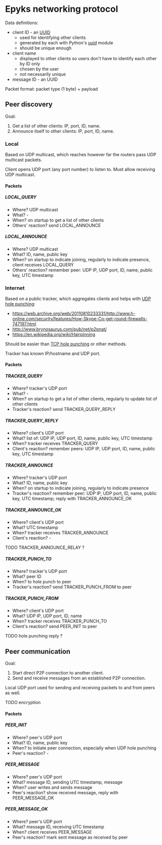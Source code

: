 # Epyks networking protocol

Data definitions:
* client ID - an [UUID](https://en.wikipedia.org/wiki/Universally_unique_identifier)
    * used for identifying other clients
    * generated by each with Python's [uuid](https://docs.python.org/3/library/uuid.html) module
    * should be unique enough
* client name
    * displayed to other clients so users don't have to identify each other by ID only
    * chosen by the user
    * not necessarily unique
* message ID - an UUID

Packet format: packet type (1 byte) + payload

## Peer discovery
Goal:
1. Get a list of other clients: IP, port, ID, name.
2. Announce itself to other clients: IP, port, ID, name.
 
### Local
Based on UDP multicast, which reaches however far the routers pass UDP multicast packets.

Client opens UDP port (any port number) to listen to. Must allow receiving UDP multicast.

#### Packets
##### LOCAL_QUERY
* Where? UDP multicast
* What? -
* When? on startup to get a list of other clients
* Others' reaction? send LOCAL_ANNOUNCE

##### LOCAL_ANNOUNCE
* Where? UDP multicast
* What? ID, name, public key
* When? on startup to indicate joining, regularly to indicate presence, client receives LOCAL_QUERY
* Others' reaction? remember peer: UDP IP, UDP port, ID, name, public key, UTC timestamp

### Internet
Based on a public tracker, which aggregates clients and helps with [UDP hole punching](https://en.wikipedia.org/wiki/UDP_hole_punching):
* https://web.archive.org/web/20110810233331/http://www.h-online.com/security/features/How-Skype-Co-get-round-firewalls-747197.html
* http://www.brynosaurus.com/pub/net/p2pnat/
* https://en.wikipedia.org/wiki/Hairpinning

Should be easier than [TCP hole punching](https://en.wikipedia.org/wiki/TCP_hole_punching) or other methods.

Tracker has known IP/hostname and UDP port.

#### Packets
##### TRACKER_QUERY
* Where? tracker's UDP port
* What? -
* When? on startup to get a list of other clients, regularly to update list of other clients
* Tracker's reaction? send TRACKER_QUERY_REPLY

##### TRACKER_QUERY_REPLY
* Where? client's UDP port
* What? list of: UDP IP, UDP port, ID, name, public key, UTC timestamp
* When? tracker receives TRACKER_QUERY
* Client's reaction? remember peers: UDP IP, UDP port, ID, name, public key, UTC timestamp

##### TRACKER_ANNOUNCE
* Where? tracker's UDP port
* What? ID, name, public key
* When? on startup to indicate joining, regularly to indicate presence
* Tracker's reaction? remember peer: UDP IP, UDP port, ID, name, public key, UTC timestamp; reply with TRACKER_ANNOUNCE_OK

##### TRACKER_ANNOUNCE_OK
* Where? client's UDP port
* What? UTC timestamp
* When? tracker receives TRACKER_ANNOUNCE
* Client's reaction? -

TODO TRACKER_ANNOUNCE_RELAY ?

##### TRACKER_PUNCH_TO
* Where? tracker's UDP port
* What? peer ID
* When? to hole punch to peer
* Tracker's reaction? send TRACKER_PUNCH_FROM to peer

##### TRACKER_PUNCH_FROM
* Where? client's UDP port
* What? UDP IP, UDP port, ID, name
* When? tracker receives TRACKER_PUNCH_TO
* Client's reaction? send PEER_INIT to peer

TODO hole punching reply ?

## Peer communication
Goal:
1. Start direct P2P connection to another client.
2. Send and receive messages from an established P2P connection.

Local UDP port used for sending and receiving packets to and from peers as well.

TODO encryption

#### Packets
##### PEER_INIT
* Where? peer's UDP port
* What? ID, name, public key
* When? to initiate peer connection, especially when UDP hole punching
* Peer's reaction? -

##### PEER_MESSAGE
* Where? peer's UDP port
* What? message ID, sending UTC timestamp, message
* When? user writes and sends message
* Peer's reaction? show received message, reply with PEER_MESSAGE_OK

##### PEER_MESSAGE_OK
* Where? peer's UDP port
* What? message ID, receiving UTC timestamp
* When? client receives PEER_MESSAGE
* Peer's reaction? mark sent message as received by peer